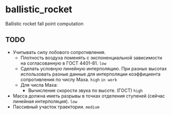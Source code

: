 # ballistic_rocket
Ballistic rocket fall point computation

## TODO
- Учитывать силу лобового сопротивления. 
  - Плотность воздуха поменять с экспоненциальной зависимости на согласованную в ГОСТ 4401-81. `low`
  - Сделать условную линейную интерполяцию. При разных высотах использовать разные данные для интерполяции коэффициента сопротивления по числу Маха. `high` `in work`
  - Для числа Маха:
    - Вычисление скорости звука по высоте. (ГОСТ) `high`
- Масса должна иметь разрывы в точках отделения ступеней (сейчас линейная интерполяция). `low`
- Пассивный участок траектории. `medium`
